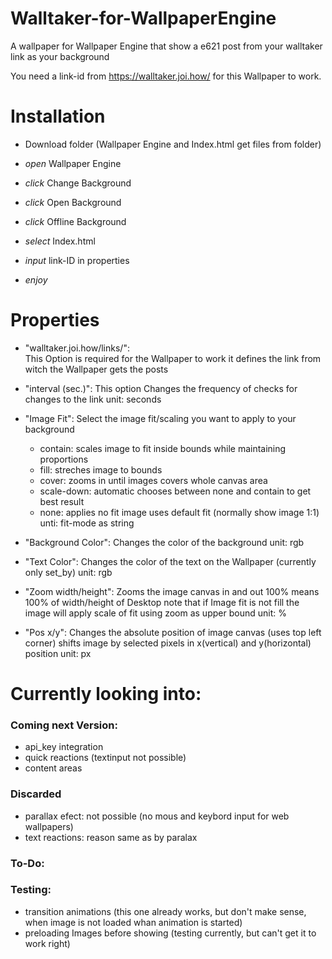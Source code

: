 # Walltaker-for-WallpaperEngine
A wallpaper for Wallpaper Engine that show a e621 post from your walltaker link as your background

You need a link-id from https://walltaker.joi.how/ for this Wallpaper to work.


# Installation

- Download folder (Wallpaper Engine and Index.html get files from folder)

- *open* Wallpaper Engine

- *click* Change Background

- *click* Open Background

- *click* Offline Background

- *select* Index.html

- *input* link-ID in properties

- *enjoy*


# Properties

- "walltaker.joi.how/links/":  
This Option is required for the Wallpaper to work it defines the link from witch the Wallpaper gets the posts

- "interval (sec.)":
This option Changes the frequency of checks for changes to the link
unit: seconds

- "Image Fit": 
Select the image fit/scaling you want to apply to your background
  - contain: scales image to fit inside bounds while maintaining proportions
  - fill: streches image to bounds
  - cover: zooms in until images covers whole canvas area
  - scale-down: automatic chooses between none and contain to get best result
  - none: applies no fit image uses default fit (normally show image 1:1)
unti: fit-mode as string

- "Background Color": 
Changes the color of the background
unit: rgb

- "Text Color": 
Changes the color of the text on the Wallpaper
(currently only set_by)
unit: rgb

- "Zoom width/height": 
Zooms the image canvas in and out
100% means 100% of width/height of Desktop
note that if Image fit is not fill the image will apply scale of fit using zoom as upper bound
unit: % 

- "Pos x/y": 
Changes the absolute position of image canvas (uses top left corner)
shifts image by selected pixels in x(vertical) and y(horizontal) position
unit: px

# Currently looking into:

### Coming next Version:
- api_key integration
- quick reactions (textinput not possible)
- content areas

### Discarded
- parallax efect: not possible (no mous and keybord input for web wallpapers)
- text reactions: reason same as by paralax

### To-Do:


### Testing:
- transition animations (this one already works, but don't make sense, when image is not loaded whan animation is started)
- preloading Images before showing (testing currently, but can't get it to work right)
